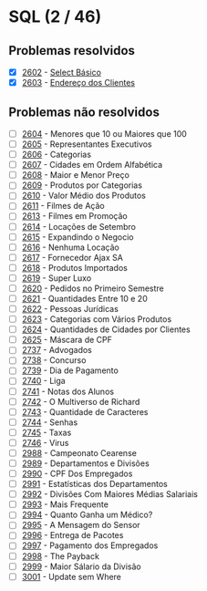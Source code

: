# SQL (2 / 46)



## Problemas resolvidos

- [x]  [2602](https://www.beecrowd.com.br/judge/pt/problems/view/2602) - [Select Básico](https://github.com/potigol/beecrowd/blob/master/src/2600/2602.poti)
- [x]  [2603](https://www.beecrowd.com.br/judge/pt/problems/view/2603) - [Endereço dos Clientes](https://github.com/potigol/beecrowd/blob/master/src/2600/2603.poti)

## Problemas não resolvidos

- [ ]  [2604](https://www.beecrowd.com.br/judge/pt/problems/view/2604) - Menores que 10 ou Maiores que 100
- [ ]  [2605](https://www.beecrowd.com.br/judge/pt/problems/view/2605) - Representantes Executivos
- [ ]  [2606](https://www.beecrowd.com.br/judge/pt/problems/view/2606) - Categorias
- [ ]  [2607](https://www.beecrowd.com.br/judge/pt/problems/view/2607) - Cidades em Ordem Alfabética
- [ ]  [2608](https://www.beecrowd.com.br/judge/pt/problems/view/2608) - Maior e Menor Preço
- [ ]  [2609](https://www.beecrowd.com.br/judge/pt/problems/view/2609) - Produtos por Categorias
- [ ]  [2610](https://www.beecrowd.com.br/judge/pt/problems/view/2610) - Valor Médio dos Produtos
- [ ]  [2611](https://www.beecrowd.com.br/judge/pt/problems/view/2611) - Filmes de Ação
- [ ]  [2613](https://www.beecrowd.com.br/judge/pt/problems/view/2613) - Filmes em Promoção
- [ ]  [2614](https://www.beecrowd.com.br/judge/pt/problems/view/2614) - Locações de Setembro
- [ ]  [2615](https://www.beecrowd.com.br/judge/pt/problems/view/2615) - Expandindo o Negocio
- [ ]  [2616](https://www.beecrowd.com.br/judge/pt/problems/view/2616) - Nenhuma Locação
- [ ]  [2617](https://www.beecrowd.com.br/judge/pt/problems/view/2617) - Fornecedor Ajax SA
- [ ]  [2618](https://www.beecrowd.com.br/judge/pt/problems/view/2618) - Produtos Importados
- [ ]  [2619](https://www.beecrowd.com.br/judge/pt/problems/view/2619) - Super Luxo
- [ ]  [2620](https://www.beecrowd.com.br/judge/pt/problems/view/2620) - Pedidos no Primeiro Semestre
- [ ]  [2621](https://www.beecrowd.com.br/judge/pt/problems/view/2621) - Quantidades Entre 10 e 20
- [ ]  [2622](https://www.beecrowd.com.br/judge/pt/problems/view/2622) - Pessoas Jurídicas
- [ ]  [2623](https://www.beecrowd.com.br/judge/pt/problems/view/2623) - Categorias com Vários Produtos
- [ ]  [2624](https://www.beecrowd.com.br/judge/pt/problems/view/2624) - Quantidades de Cidades por Clientes
- [ ]  [2625](https://www.beecrowd.com.br/judge/pt/problems/view/2625) - Máscara de CPF
- [ ]  [2737](https://www.beecrowd.com.br/judge/pt/problems/view/2737) - Advogados
- [ ]  [2738](https://www.beecrowd.com.br/judge/pt/problems/view/2738) - Concurso
- [ ]  [2739](https://www.beecrowd.com.br/judge/pt/problems/view/2739) - Dia de Pagamento
- [ ]  [2740](https://www.beecrowd.com.br/judge/pt/problems/view/2740) - Liga
- [ ]  [2741](https://www.beecrowd.com.br/judge/pt/problems/view/2741) - Notas dos Alunos
- [ ]  [2742](https://www.beecrowd.com.br/judge/pt/problems/view/2742) - O Multiverso de Richard
- [ ]  [2743](https://www.beecrowd.com.br/judge/pt/problems/view/2743) - Quantidade de Caracteres
- [ ]  [2744](https://www.beecrowd.com.br/judge/pt/problems/view/2744) - Senhas
- [ ]  [2745](https://www.beecrowd.com.br/judge/pt/problems/view/2745) - Taxas
- [ ]  [2746](https://www.beecrowd.com.br/judge/pt/problems/view/2746) - Virus
- [ ]  [2988](https://www.beecrowd.com.br/judge/pt/problems/view/2988) - Campeonato Cearense
- [ ]  [2989](https://www.beecrowd.com.br/judge/pt/problems/view/2989) - Departamentos e Divisões
- [ ]  [2990](https://www.beecrowd.com.br/judge/pt/problems/view/2990) - CPF Dos Empregados
- [ ]  [2991](https://www.beecrowd.com.br/judge/pt/problems/view/2991) - Estatísticas dos Departamentos
- [ ]  [2992](https://www.beecrowd.com.br/judge/pt/problems/view/2992) - Divisões Com Maiores Médias Salariais
- [ ]  [2993](https://www.beecrowd.com.br/judge/pt/problems/view/2993) - Mais Frequente
- [ ]  [2994](https://www.beecrowd.com.br/judge/pt/problems/view/2994) - Quanto Ganha um Médico?
- [ ]  [2995](https://www.beecrowd.com.br/judge/pt/problems/view/2995) - A Mensagem do Sensor
- [ ]  [2996](https://www.beecrowd.com.br/judge/pt/problems/view/2996) - Entrega de Pacotes
- [ ]  [2997](https://www.beecrowd.com.br/judge/pt/problems/view/2997) - Pagamento dos Empregados
- [ ]  [2998](https://www.beecrowd.com.br/judge/pt/problems/view/2998) - The Payback
- [ ]  [2999](https://www.beecrowd.com.br/judge/pt/problems/view/2999) - Maior Sálario da Divisão
- [ ]  [3001](https://www.beecrowd.com.br/judge/pt/problems/view/3001) - Update sem Where